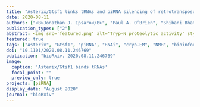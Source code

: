 ```yaml
---
title: "Asterix/Gtsf1 links tRNAs and piRNA silencing of retrotransposons"
date: 2020-08-11
authors: ["<B>Jonathan J. Ipsaro</B>", "Paul A. O’Brien", "Shibani Bhattacharya", "Arthur G. Palmer III", "Leemor Joshua-Tor"]
publication_types: ["2"]
abstract: <img src='featured.png' alt='Tryp-N proteolytic activity' style='width:50%;float:right'>The piRNA pathway safeguards genomic integrity by silencing transposable elements in the germline. While Piwi is the central piRNA factor, others including Asterix/Gtsf1 have also been demonstrated to be critical for effective silencing. Here, using eCLIP with a custom informatic pipeline, we show that Asterix/Gtsf1 specifically binds tRNAs in cellular contexts. We determined the structure of mouse Gtsf1 by NMR spectroscopy and identified the RNA binding interface on the protein’s first zinc finger, which was corroborated by biochemical analysis as well as cryo-EM structures of Gtsf1 in complex with co-purifying tRNA. We further show that LTR retrotransposons are preferentially de-repressed in Asterix mutants. Given the role of tRNAs as LTR retrotransposon primers, our work implicates Asterix/Gtsf1 as exploiting tRNA dependence to identify transposon transcripts and promote piRNA silencing.
featured: true
tags: ["Asterix", "Gtsf1", "piRNA", "RNAi", "cryo-EM", "NMR", "bioinformatics", "next-gen sequencing"]
doi: "10.1101/2020.08.11.246769"
publication: "bioRxiv. 2020.08.11.246769"
image:
  caption: 'Asterix/Gtsf1 binds tRNAs'
  focal_point: ""
  preview_only: true
projects: [piRNA]
display_date: "August 2020"
journal: "bioRxiv"
---
```


